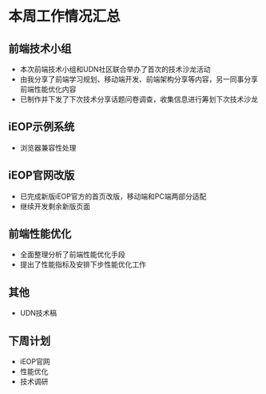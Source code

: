 # 本周工作情况汇总

## 前端技术小组

- 本次前端技术小组和UDN社区联合举办了首次的技术沙龙活动
- 由我分享了前端学习规划、移动端开发、前端架构分享等内容，另一同事分享前端性能优化内容
- 已制作并下发了下次技术分享话题问卷调查，收集信息进行筹划下次技术沙龙

## iEOP示例系统

- 浏览器兼容性处理

## iEOP官网改版

- 已完成新版iEOP官方的首页改版，移动端和PC端两部分适配
- 继续开发剩余新版页面

## 前端性能优化

- 全面整理分析了前端性能优化手段
- 提出了性能指标及安排下步性能优化工作

## 其他

- UDN技术稿

## 下周计划

- iEOP官网
- 性能优化
- 技术调研